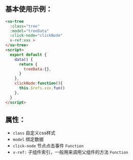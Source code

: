 ## 基本使用示例：

``` html
<su-tree 
  :class="tree" 
  :model="treeData" 
  :click-node="clickNode" 
  v-ref:xxx >
</su-tree>
<script> 
  export default {
    data() {
      return {
      	treeData:{},
      }
    },
    clickNode:function(){      
      this.$refs.xxx.fun()
    },
  }
</script>  
```
## 属性：
  * `class` 自定义css样式
  * `model` 绑定数据
  * `click-node` 节点点击事件 `Function`
  * `v-ref:` 子组件索引，一般用来调用父组件的方法 `Function`

